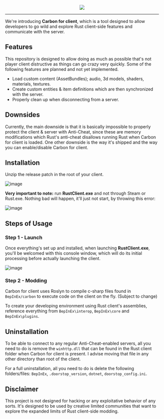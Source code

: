 <p align="center">
  <img src="https://codefling.com/uploads/monthly_2023_03/image.thumb.png.276343ad1b15a658368a7ae6e252172f.png" />
</p>
<hr />

We're introducing <b>Carbon for client</b>, which is a tool designed to allow developers to go wild and explore Rust client-side features and communicate with the server.

## Features

This repository is designed to allow doing as much as possible that's not player client distructive as things can go crazy very quickly. Some of the following features are planned and not yet implemented.

- Load custom content (AssetBundles); audio, 3d models, shaders, materials, textures.
- Create custom entities & item definitions which are then synchronized with the server.
- Properly clean up when disconnecting from a server.

## Downsides

Currently, the main downside is that it is basically impossible to properly protect the client & server with Anti-Cheat, since these are memory modifications which Rust's anti-cheat disallows running Rust when Carbon for client is loaded.
One other downside is the way it's shipped and the way you can enable/disable Carbon for client.

## Installation

Unzip the release patch in the root of your client. 

![image](https://github.com/CarbonCommunity/Carbon.Client/assets/22857337/abe3293f-a5cc-418c-a9ed-2b3427d65d4c)

<b>Very important to note:</b> run <b>RustClient.exe</b> and not through Steam or Rust.exe. Nothing bad will happen, it'll just not start, by throwing this error:

![image](https://github.com/CarbonCommunity/Carbon.Client/assets/22857337/dd9ea3d5-e6cd-4bf7-b700-5aa6f7e5dec0)


## Steps of Usage

### Step 1 - Launch

Once everything's set up and installed, when launching <b>RustClient.exe</b>, you'll be welcomed with this console window, which will do its initial processing before actually launching the client. 

![image](https://github.com/CarbonCommunity/Carbon.Client/assets/22857337/3d6d01f1-8f0b-4fae-aa66-94229553d172)

### Step 2 - Modding

Carbon for client uses Roslyn to compile c-sharp files found in `BepInEx/carbon` to execute code on the client on the fly. (Subject to change)

To create your developing environment using Rust client's assemblies, reference everything from `BepInEx\interop`, `BepInEx\core` and `BepInEx\plugins`.

## Uninstallation

To be able to connect to any regular Anti-Cheat-enabled servers, all you need to do is remove the `winhttp.dll` that can be found in the Rust client folder when Carbon for client is present. I advise moving that file in any other directory than root of the client.

For a full uninstallation, all you need to do is delete the following folders/files: `BepInEx`, `.doorstop_version`, `dotnet`, `doorstop_config.ini`.

## Disclaimer

This project is not designed for hacking or any exploitative behavior of any sorts. It's designed to be used by creative limited communities that want to explore the expanded limits of Rust client-side modding. 
